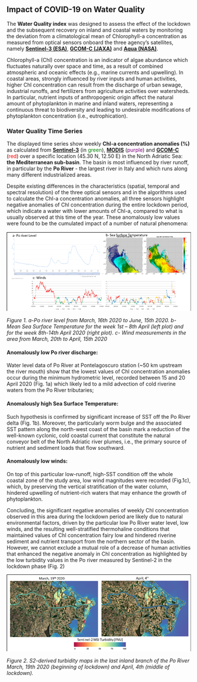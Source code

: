 ## Impact of COVID-19 on Water Quality

The **Water Quality index** was designed to assess the effect of the lockdown and the subsequent recovery on inland and coastal waters by monitoring the deviation from a climatological mean of Chlorophyll-a concentration as measured from optical sensors onboard the three agency’s satellites, namely **[Sentinel-3 (ESA)](http://www.esa.int/Applications/Observing_the_Earth/Copernicus/Sentinel-3)**, **[GCOM-C (JAXA)](https://global.jaxa.jp/projects/sat/gcom_c/)** and **[Aqua (NASA)](https://oceancolor.gsfc.nasa.gov/data/aqua/)**.

Chlorophyll-a (Chl) concentration is an indicator of algae abundance which fluctuates naturally over space and time, as a result of combined atmospheric and oceanic effects (e.g., marine currents and upwelling). In coastal areas, strongly influenced by river inputs and human activities, higher Chl concentration can result from the discharge of urban sewage, industrial runoffs, and fertilizers from agriculture activities over watersheds. In particular, nutrient inputs of anthropogenic origin affect the natural amount of phytoplankton in marine and inland waters, representing a continuous threat to biodiversity and leading to undesirable modifications of phytoplankton concentration (i.e., eutrophication). 

### Water Quality Time Series

The displayed time series show weekly **Chl-a concentration anomalies (%)** as calculated from **[Sentinel-3](http://www.esa.int/Applications/Observing_the_Earth/Copernicus/Sentinel-3)** (in <span style="color:green">green</span>), **[MODIS](https://oceancolor.gsfc.nasa.gov/data/aqua/)** (<span style="color:purple">purple</span>) and **[GCOM-C](https://global.jaxa.jp/projects/sat/gcom_c/)** (<span style="color:red">red</span>) over a specific location (45.30 N, 12.50 E) in the North Adriatic Sea: **the Mediterranean sub-basin**. The basin is most influenced by river runoff, in particular by the **Po River** - the largest river in Italy and which runs along many different industrialized areas. 

Despite existing differences in the characteristics (spatial, temporal and spectral resolution) of the three optical sensors and in the algorithms used to calculate the Chl-a concentration anomalies, all three sensors highlight negative anomalies of Chl concentration during the entire lockdown period, which indicate a water with lower amounts of Chl-a, compared to what is usually observed at this time of the year.
These anomalously low values were found to be the cumulated impact of a number of natural phenomena:

![](WQ_Figure2.png)

*Figure 1. a-Po river level from March, 16th 2020 to June, 15th 2020. b- Mean Sea Surface Temperature for the  week 1st – 8th April (left plot) and for the week 8th-14th April 2020 (right plot). c- Wind measurements in the area from March, 20th to April, 15th  2020*

#### Anomalously low Po river discharge:

Water level data of Po River at Pontelagoscuro station (~50 km upstream the river mouth) show that the lowest values of Chl concentration anomalies occur during the minimum hydrometric level, recorded between 15 and 20 April 2020 (Fig. 1a) which likely led to a mild advection of cold riverine waters from the Po River tributaries; 

#### Anomalously high Sea Surface Temperature:

Such hypothesis is confirmed by significant increase of SST off the Po River delta (Fig. 1b). Moreover, the particularly worm bulge and the associated SST pattern along the north-west coast of the basin mark a reduction of the well-known cyclonic, cold coastal current that constitute the natural conveyor belt of the North Adriatic river plumes, i.e., the primary source of nutrient and sediment loads that flow southward.  

#### Anomalously low winds:

On top of this particular low-runoff, high-SST condition off the whole coastal zone of the study area, low wind magnitudes were recorded (Fig.1c), which, by preserving the vertical stratification of the water column, hindered upwelling of nutrient-rich waters that may enhance the growth of phytoplankton.   

Concluding, the significant negative anomalies of weekly Chl concentration observed in this area during the lockdown period are likely due to natural environmental factors, driven by the particular low Po River water level, low winds, and the resulting well-stratified thermohaline conditions that maintained values of Chl concentration fairy low and hindered riverine sediment and nutrient transport from the northern sector of the basin. 
However, we cannot exclude a mutual role of a decrease of human activities that enhanced the negative anomaly in Chl concentration as highlighted by the low turbidity values in the Po river measured by Sentinel-2 in the lockdown phase (Fig. 2)

![](WQ_Figure3.png)

*Figure 2. S2-derived turbidity maps in the last inland branch of the Po River March, 19th 2020 (beginning of lockdown) and April, 4th (middle of lockdown).*